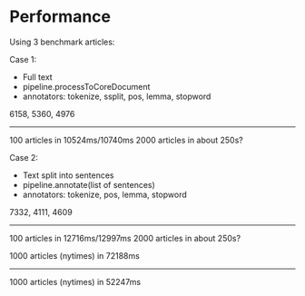 # Performance

Using 3 benchmark articles:

Case 1:
- Full text
- pipeline.processToCoreDocument
- annotators: tokenize, ssplit, pos, lemma, stopword

6158, 5360,  4976


----
100 articles in 10524ms/10740ms
2000 articles in about 250s?

Case 2:
- Text split into sentences
- pipeline.annotate(list of sentences)
- annotators: tokenize, pos, lemma, stopword

7332, 4111, 4609

----
100 articles in 12716ms/12997ms
2000 articles in about 250s?

1000 articles (nytimes) in 72188ms

---
1000 articles (nytimes) in 52247ms